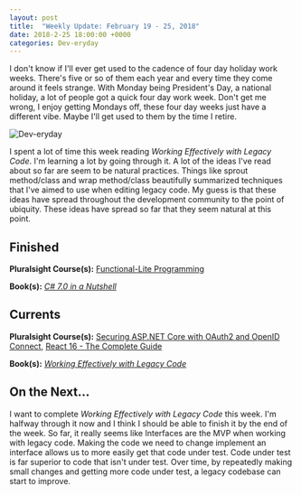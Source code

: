 ```yaml
---
layout: post
title:  "Weekly Update: February 19 - 25, 2018"
date: 2018-2-25 18:00:00 +0000
categories: Dev-eryday
---
```


I don't know if I'll ever get used to the cadence of four day holiday work weeks. There's five or so of them each year and every time they come around it feels strange. With Monday being President's Day, a national holiday, a lot of people got a quick four day work week. Don't get me wrong, I enjoy getting Mondays off, these four day weeks just have a different vibe. Maybe I'll get used to them by the time I retire.

![Dev-eryday](https://farm5.staticflickr.com/4654/38655325360_01acdb57fc_z.jpg)

I spent a lot of time this week reading *Working Effectively with Legacy Code*. I'm learning a lot by going through it. A lot of the ideas I've read about so far are seem to be natural practices. Things like sprout method/class and wrap method/class beautifully summarized techniques that I've aimed to use when editing legacy code. My guess is that these ideas have spread throughout the development community to the point of ubiquity. These ideas have spread so far that they seem natural at this point.

Finished
--------

**Pluralsight Course(s):** [Functional-Lite Programming][fl]

**Book(s):** *[C# 7.0 in a Nutshell][nut]*

Currents
--------
**Pluralsight Course(s):**  [Securing ASP.NET Core with OAuth2 and OpenID Connect][secure], [React 16 - The Complete Guide][re]

**Book(s):** *[Working Effectively with Legacy Code][lc]*

On the Next...
--------

I want to complete *Working Effectively with Legacy Code* this week. I'm halfway through it now and I think I should be able to finish it by the end of the week. So far, it really seems like Interfaces are the MVP when working with legacy code. Making the code we need to change implement an interface allows us to more easily get that code under test. Code under test is far superior to code that isn't under test. Over time, by repeatedly making small changes and getting more code under test, a legacy codebase can start to improve.


[fl]: https://app.pluralsight.com/library/courses/functional-lite-javascript/table-of-contents
[fun]: https://app.pluralsight.com/library/courses/making-functional-csharp/table-of-contents
[rul]: https://www.amazon.com/12-Rules-Life-Antidote-Chaos-ebook/dp/B01FPGY5T0/
[re]: https://www.udemy.com/react-the-complete-guide-incl-redux/
[core]: https://app.pluralsight.com/library/courses/aspdotnetcore-implementing-securing-api/table-of-contents
[secure]: https://app.pluralsight.com/library/courses/asp-dotnet-core-oauth2-openid-connect-securing/table-of-contents
[core2]: https://app.pluralsight.com/library/courses/asp-dot-net-core-oauth/table-of-contents
[nut]: https://www.amazon.com/C-7-0-Nutshell-Definitive-Reference/dp/1491987650
[wu]: https://www.amazon.com/Waking-Up-Spirituality-Without-Religion-ebook/dp/B00GEEB9YC/
[li]: https://stevewedig.com/2014/02/03/software-developers-reading-list/
[ps]: https://www.amazon.com/Perennial-Seller-Making-Marketing-Lasts-ebook/dp/B01N8SL7FH
[gv]: https://www.youtube.com/watch?v=7kVeCqQCxlk
[cgl]: https://developer.mozilla.org/en-US/docs/Web/CSS/CSS_Grid_Layout
[pbp]: https://app.pluralsight.com/library/courses/play-by-play-packaging-deploying-real-world-asp-dont-net-core-app/table-of-contents
[ca]: https://app.pluralsight.com/library/courses/clean-architecture-patterns-practices-principles/table-of-contents
[ap]: https://www.amazon.com/Apprenticeship-Patterns-Guidance-Aspiring-Craftsman/dp/0596518382/
[ql]: https://quizlet.com/
[efc]: https://app.pluralsight.com/library/courses/entity-framework-core-2-getting-started/table-of-contents
[lc]: https://www.amazon.com/Working-Effectively-Legacy-Michael-Feathers/dp/0131177052/